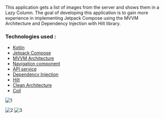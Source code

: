 This application gets a list of images from the server and shows them in a Lazy Column. The goal of
developing this application is to gain more experience in implementing Jetpack Compose using
the MVVM Architecture and Dependency Injection with Hilt library.

### Technologies used :

* [Kotlin](#general-infoa)
* [Jetpack Compose](#general-infoa)
* [MVVM Architecture](#general-infoa)
* [Navigation component](#general-infoa)
* [API service](#general-infoa)
* [Dependency Injection](#general-infoa)
* [Hilt](#general-infoa)
* [Clean Architecture](#general-infoa)
* [Coil](#general-infoa)

![1](https://github.com/NimaKhalili/Pokedex/assets/33953085/a17bd107-b190-4e89-abec-de67726b73c6)

![2](https://github.com/NimaKhalili/Pokedex/assets/33953085/6dbd4c55-9a4d-4928-91d1-aa26378d007e)
![3](https://github.com/NimaKhalili/Pokedex/assets/33953085/b96be4fb-5ab5-4e3c-9459-7073b4a5e8a3)
